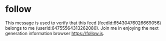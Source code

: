# follow
This message is used to verify that this feed (feedId:65430476026669056) belongs to me (userId:64755564313262080). Join me in enjoying the next generation information browser https://follow.is.
